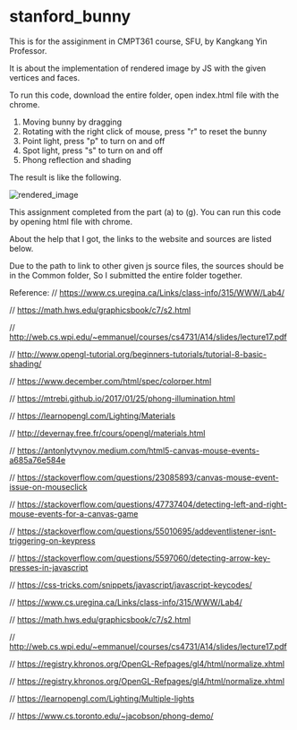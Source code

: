 # stanford_bunny

This is for the assiginment in CMPT361 course, SFU, by Kangkang Yin Professor.

It is about the implementation of rendered image by JS with the given vertices and faces.  

To run this code, download the entire folder, open index.html file with the chrome.
1. Moving bunny by dragging
2. Rotating with the right click of mouse, press "r" to reset the bunny
3. Point light, press "p" to turn on and off
4. Spot light, press "s" to turn on and off
5. Phong reflection and shading

The result is like the following.

![rendered_image](https://user-images.githubusercontent.com/87463803/185773284-380059fc-b989-408c-b9c2-7e0c5e527aa1.jpg)

This assignment completed from the part (a) to (g).
You can run this code by opening html file with chrome.

About the help that I got, the links to the website and sources are listed below.

Due to the path to link to other given js source files, the sources should be in the Common folder,
So I submitted the entire folder together.

Reference:
// https://www.cs.uregina.ca/Links/class-info/315/WWW/Lab4/

// https://math.hws.edu/graphicsbook/c7/s2.html

// http://web.cs.wpi.edu/~emmanuel/courses/cs4731/A14/slides/lecture17.pdf

// http://www.opengl-tutorial.org/beginners-tutorials/tutorial-8-basic-shading/

// https://www.december.com/html/spec/colorper.html

// https://mtrebi.github.io/2017/01/25/phong-illumination.html

// https://learnopengl.com/Lighting/Materials

// http://devernay.free.fr/cours/opengl/materials.html

// https://antonlytvynov.medium.com/html5-canvas-mouse-events-a685a76e584e

// https://stackoverflow.com/questions/23085893/canvas-mouse-event-issue-on-mouseclick

// https://stackoverflow.com/questions/47737404/detecting-left-and-right-mouse-events-for-a-canvas-game

// https://stackoverflow.com/questions/55010695/addeventlistener-isnt-triggering-on-keypress

// https://stackoverflow.com/questions/5597060/detecting-arrow-key-presses-in-javascript

// https://css-tricks.com/snippets/javascript/javascript-keycodes/

// https://www.cs.uregina.ca/Links/class-info/315/WWW/Lab4/

// https://math.hws.edu/graphicsbook/c7/s2.html

// http://web.cs.wpi.edu/~emmanuel/courses/cs4731/A14/slides/lecture17.pdf

// https://registry.khronos.org/OpenGL-Refpages/gl4/html/normalize.xhtml

// https://registry.khronos.org/OpenGL-Refpages/gl4/html/normalize.xhtml

// https://learnopengl.com/Lighting/Multiple-lights

// https://www.cs.toronto.edu/~jacobson/phong-demo/

